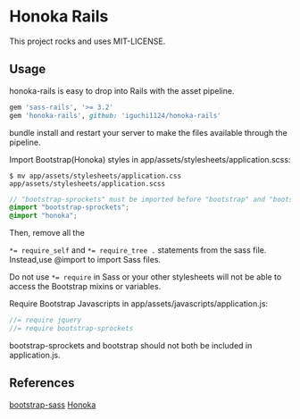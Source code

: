 # Honoka Rails

This project rocks and uses MIT-LICENSE.

## Usage

honoka-rails is easy to drop into Rails with the asset pipeline.

```rb
gem 'sass-rails', '>= 3.2'
gem 'honoka-rails', github: 'iguchi1124/honoka-rails'
```

bundle install and restart your server to make the files available through the pipeline.

Import Bootstrap(Honoka) styles in app/assets/stylesheets/application.scss:

```
$ mv app/assets/stylesheets/application.css app/assets/stylesheets/application.scss
```

```scss
// "bootstrap-sprockets" must be imported before "bootstrap" and "bootstrap/variables"
@import "bootstrap-sprockets";
@import "honoka";
```

Then, remove all the

``*= require_self`` and ``*= require_tree .`` statements from the sass file. Instead,use @import to import Sass files.

Do not use ``*= require`` in Sass or your other stylesheets will not be able to access the Bootstrap mixins or variables.

Require Bootstrap Javascripts in app/assets/javascripts/application.js:

```js
//= require jquery
//= require bootstrap-sprockets
```

bootstrap-sprockets and bootstrap should not both be included in application.js.

## References

[bootstrap-sass](https://github.com/twbs/bootstrap-sass)
[Honoka](http://honokak.osaka/)

